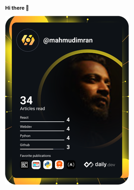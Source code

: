 ### Hi there 👋

<!--
**mahmudimranemu/mahmudimranemu** is a ✨ _special_ ✨ repository because its `README.md` (this file) appears on your GitHub profile.

Here are some ideas to get you started:

- 🔭 I’m currently working on ...
- 🌱 I’m currently learning ...
- 👯 I’m looking to collaborate on ...
- 🤔 I’m looking for help with ...
- 💬 Ask me about ...
- 📫 How to reach me: ...
- 😄 Pronouns: ...
- ⚡ Fun fact: ...
-->

<a href="https://app.daily.dev/mahmudimran"><img src="https://github.com/mahmudimranemu/mahmudimranemu/blob/master/devcard.svg" width="400" alt="Mahmud Imran's Dev Card"/></a>
